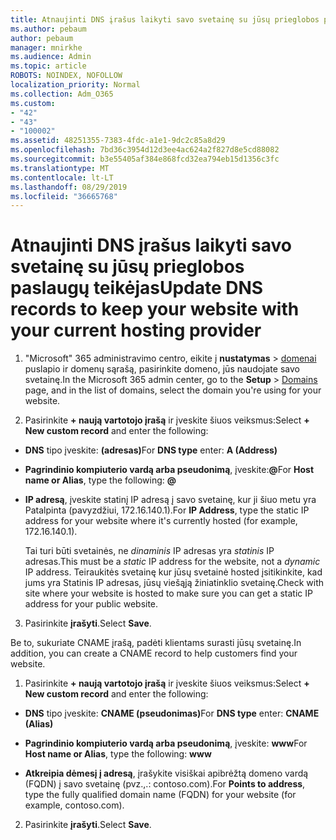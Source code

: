 ```yaml
---
title: Atnaujinti DNS įrašus laikyti savo svetainę su jūsų prieglobos paslaugų teikėjas
ms.author: pebaum
author: pebaum
manager: mnirkhe
ms.audience: Admin
ms.topic: article
ROBOTS: NOINDEX, NOFOLLOW
localization_priority: Normal
ms.collection: Adm_O365
ms.custom:
- "42"
- "43"
- "100002"
ms.assetid: 48251355-7383-4fdc-a1e1-9dc2c85a8d29
ms.openlocfilehash: 7bd36c3954d12d3ee4ac624a2f827d8e5cd88082
ms.sourcegitcommit: b3e55405af384e868fcd32ea794eb15d1356c3fc
ms.translationtype: MT
ms.contentlocale: lt-LT
ms.lasthandoff: 08/29/2019
ms.locfileid: "36665768"
---
```

# <a name="update-dns-records-to-keep-your-website-with-your-current-hosting-provider"></a><span data-ttu-id="f11f7-102">Atnaujinti DNS įrašus laikyti savo svetainę su jūsų prieglobos paslaugų teikėjas</span><span class="sxs-lookup"><span data-stu-id="f11f7-102">Update DNS records to keep your website with your current hosting provider</span></span>

1. <span data-ttu-id="f11f7-103">"Microsoft" 365 administravimo centro, eikite į **nustatymas** > [domenai](https://portal.office.com/adminportal/home#/Domains) puslapio ir domenų sąrašą, pasirinkite domeno, jūs naudojate savo svetainę.</span><span class="sxs-lookup"><span data-stu-id="f11f7-103">In the Microsoft 365 admin center, go to the **Setup** > [Domains](https://portal.office.com/adminportal/home#/Domains) page, and in the list of domains, select the domain you're using for your website.</span></span>

2. <span data-ttu-id="f11f7-104">Pasirinkite **+ naują vartotojo įrašą** ir įveskite šiuos veiksmus:</span><span class="sxs-lookup"><span data-stu-id="f11f7-104">Select **+ New custom record** and enter the following:</span></span>

  - <span data-ttu-id="f11f7-105">**DNS** tipo įveskite: **(adresas)**</span><span class="sxs-lookup"><span data-stu-id="f11f7-105">For **DNS type** enter: **A (Address)**</span></span>

  - <span data-ttu-id="f11f7-106">**Pagrindinio kompiuterio vardą arba pseudonimą**, įveskite:**@**</span><span class="sxs-lookup"><span data-stu-id="f11f7-106">For **Host name or Alias**, type the following: **@**</span></span>

  - <span data-ttu-id="f11f7-107">**IP adresą**, įveskite statinį IP adresą į savo svetainę, kur ji šiuo metu yra Patalpinta (pavyzdžiui, 172.16.140.1).</span><span class="sxs-lookup"><span data-stu-id="f11f7-107">For **IP Address**, type the static IP address for your website where it's currently hosted (for example, 172.16.140.1).</span></span>

    <span data-ttu-id="f11f7-108">Tai turi būti svetainės, ne *dinaminis* IP adresas yra *statinis* IP adresas.</span><span class="sxs-lookup"><span data-stu-id="f11f7-108">This must be a  *static*  IP address for the website, not a  *dynamic*  IP address.</span></span> <span data-ttu-id="f11f7-109">Teiraukitės svetainę kur jūsų svetainė hosted įsitikinkite, kad jums yra Statinis IP adresas, jūsų viešąją žiniatinklio svetainę.</span><span class="sxs-lookup"><span data-stu-id="f11f7-109">Check with site where your website is hosted to make sure you can get a static IP address for your public website.</span></span>

3. <span data-ttu-id="f11f7-110">Pasirinkite **įrašyti**.</span><span class="sxs-lookup"><span data-stu-id="f11f7-110">Select **Save**.</span></span>

<span data-ttu-id="f11f7-111">Be to, sukuriate CNAME įrašą, padėti klientams surasti jūsų svetainę.</span><span class="sxs-lookup"><span data-stu-id="f11f7-111">In addition, you can create a CNAME record to help customers find your website.</span></span>
  
1. <span data-ttu-id="f11f7-112">Pasirinkite **+ naują vartotojo įrašą** ir įveskite šiuos veiksmus:</span><span class="sxs-lookup"><span data-stu-id="f11f7-112">Select **+ New custom record** and enter the following:</span></span>

  - <span data-ttu-id="f11f7-113">**DNS** tipo įveskite: **CNAME (pseudonimas)**</span><span class="sxs-lookup"><span data-stu-id="f11f7-113">For **DNS type** enter: **CNAME (Alias)**</span></span>

  - <span data-ttu-id="f11f7-114">**Pagrindinio kompiuterio vardą arba pseudonimą**, įveskite: **www**</span><span class="sxs-lookup"><span data-stu-id="f11f7-114">For **Host name or Alias**, type the following: **www**</span></span>

  - <span data-ttu-id="f11f7-115">**Atkreipia dėmesį į adresą**, įrašykite visiškai apibrėžtą domeno vardą (FQDN) į savo svetainę (pvz.,.: contoso.com).</span><span class="sxs-lookup"><span data-stu-id="f11f7-115">For **Points to address**, type the fully qualified domain name (FQDN) for your website (for example, contoso.com).</span></span>

2. <span data-ttu-id="f11f7-116">Pasirinkite **įrašyti**.</span><span class="sxs-lookup"><span data-stu-id="f11f7-116">Select **Save**.</span></span>
